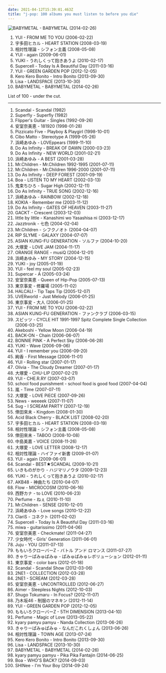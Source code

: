```yaml
---
date: 2021-04-12T15:39:01.463Z
title: "j-pop: 100 albums you must listen to before you die"
---
```

![BABYMETAL - BABYMETAL (2014-02-26)](http://coverartarchive.org/release/e5c0f2cc-692c-46e2-af7d-4404c95e1550/6434003625-500.jpg "BABYMETAL - BABYMETAL (2014-02-26)")
<ol class="albums">
<li data-cover="http://coverartarchive.org/release/0d2be387-28e2-4637-bba4-54d24d3a4e71/18954010886-500.jpg" data-tags="j-pop, japanese" role="button">YUI - FROM ME TO YOU (2006-02-22)</li>
<li data-cover="http://coverartarchive.org/release/39c898e0-6cb4-4f40-8d33-d7d29280361a/4005393117-500.jpg" data-tags="j-pop, japanese" role="button">宇多田ヒカル - HEART STATION (2008-03-19)</li>
<li data-cover="http://coverartarchive.org/release/eb484ca9-5dc7-44b2-af63-abc3ab19a8ec/14299138426-500.jpg" data-tags="rock, 00s, j-pop" role="button">相対性理論 - シフォン主義 (2008-05-08)</li>
<li data-cover="http://coverartarchive.org/release/11ce296b-5499-439b-8e1c-092b0e35557e/22270460633-500.jpg" data-tags="japanese, female vocalists, jpop, asian, j-pop, sucks, chiant, asian music, chevre, asian pop, things i will never listen to, better than ayu, better than akiko shikata, more talented than akiko shikata, talentless people, voix de chevre, chiante, chiantissime, this is why jpop in the 2000s sucked" role="button">YUI - again (2009-06-01)</li>
<li data-cover="https://img.discogs.com/eb8Dxtz7j4wZPSF-irTXSZCa5Po=/fit-in/560x558/filters:strip_icc():format(jpeg):mode_rgb():quality(90)/discogs-images/R-10358007-1495933318-6332.jpeg.jpg" data-tags="japanese, female vocalists, jpop, asian, j-pop, asian music, asian pop" role="button">YUKI - うれしくって抱きあうよ (2010-02-17)</li>
<li data-cover="http://coverartarchive.org/release/8516ca87-f9c4-3854-a727-6d328cf44837/4072227232-500.jpg" data-tags="j-pop" role="button">Supercell - Today Is A Beautiful Day (2011-03-16)</li>
<li data-cover="http://coverartarchive.org/release/92e45294-7c6e-485c-8707-8b655dbc11bd/3058792717-500.jpg" data-tags="japanese" role="button">YUI - GREEN GARDEN POP (2012-12-05)</li>
<li data-cover="http://coverartarchive.org/release/b4b2db00-1b79-422e-a909-5e8271c7ec4c/6115445993-500.jpg" data-tags="j-pop" role="button">Kero Kero Bonito - Intro Bonito (2013-09-30)</li>
<li data-cover="http://coverartarchive.org/release/cf57108a-858c-40c7-91c1-f279b706a7fd/27815880367-500.jpg" data-tags="japanese, female vocalists, jpop, j-pop, asian pop" role="button">Lisa - LANDSPACE (2013-10-30)</li>
<li data-cover="http://coverartarchive.org/release/e5c0f2cc-692c-46e2-af7d-4404c95e1550/6434003625-500.jpg" data-tags="metal, j-pop, kawaii metal" role="button">BABYMETAL - BABYMETAL (2014-02-26)</li>
</ol>
List of 100 - under the cut.
<!-- more -->

_________________

<ol class="albums">
<li data-cover="https://img.discogs.com/5epCUXsJ2Xl8nxSbXtsrwWhvO5o=/fit-in/600x960/filters:strip_icc():format(jpeg):mode_rgb():quality(90)/discogs-images/R-1917506-1469731860-9485.jpeg.jpg" data-tags="japanese, 80s, girls, jpop, asian, j-rock, j-pop, 1980s, jrock, girl band, girl group, girl groups, girlband, shwrm-rock, shwrm-popper, in search of the lost genre" role="button">
Scandal - Scandal (1982)
</li>
<li data-cover="https://img.discogs.com/H1zCciXUroFhycjd8LhxWol2qV4=/fit-in/500x496/filters:strip_icc():format(jpeg):mode_rgb():quality(90)/discogs-images/R-2049997-1261688149.jpeg.jpg" data-tags="rock, jpop, j-pop, jrock, superfly" role="button">
Superfly - Superfly (1982)
</li>
<li data-cover="http://coverartarchive.org/release/9832d881-4e16-40fd-bada-b02436ca75aa/25627615307-500.jpg" data-tags="pop, rock, japanese, 80s, punk, alternative, power pop, 90s, compilation, j-pop, shibuya-kei, album" role="button">
Flipper's Guitar - Singles (1992-09-26)
</li>
<li data-cover="http://coverartarchive.org/release/49ee5606-261b-4efe-a96c-71c2221c4a36/4012896167-500.jpg" data-tags="j-pop" role="button">
安室奈美恵 - 181920 (1998-01-28)
</li>
<li data-cover="http://coverartarchive.org/release/ba1ab42d-e25e-44a6-875f-e79026f28d76/4834492106-500.jpg" data-tags="pop, j-pop" role="button">
Pizzicato Five - Playboy & Playgirl (1998-10-01)
</li>
<li data-cover="http://coverartarchive.org/release/ab17cb72-74b8-4c57-bc8f-897d8e1638e9/26038393537-500.jpg" data-tags="trip-hop" role="button">
Cibo Matto - Stereotype A (1999-05-26)
</li>
<li data-cover="http://coverartarchive.org/release/38e52ee0-d7e3-466b-82a3-f599d7ab29f6/12440522076-500.jpg" data-tags="j-pop" role="button">
浜崎あゆみ - LOVEppears (1999-11-10)
</li>
<li data-cover="https://img.discogs.com/ONQv23t3WOoAkv-Kq5AHA0NAFe0=/fit-in/600x600/filters:strip_icc():format(jpeg):mode_rgb():quality(90)/discogs-images/R-1954460-1439431938-2719.jpeg.jpg" data-tags="j-pop" role="button">
Do As Infinity - BREAK OF DAWN (2000-03-23)
</li>
<li data-cover="https://img.discogs.com/n3wlcjlk3J46Foory-bhhzgdkb4=/fit-in/600x526/filters:strip_icc():format(jpeg):mode_rgb():quality(90)/discogs-images/R-598832-1141312670.jpeg.jpg" data-tags="j-pop" role="button">
Do As Infinity - NEW WORLD (2001-02-21)
</li>
<li data-cover="http://coverartarchive.org/release/179017a3-0866-49c2-b021-ed3bf2e80a9c/18053623012-500.jpg" data-tags="j-pop, jpop, ayumi hamasaki" role="button">
浜崎あゆみ - A BEST (2001-03-28)
</li>
<li data-cover="https://img.discogs.com/KM3BpjSYloMVEFkDfpuL4Mh3IcQ=/fit-in/600x522/filters:strip_icc():format(jpeg):mode_rgb():quality(90)/discogs-images/R-3690912-1343198095-1997.jpeg.jpg" data-tags="j-pop" role="button">
Mr.Children - Mr.Children 1992-1995 (2001-07-11)
</li>
<li data-cover="https://img.discogs.com/KM3BpjSYloMVEFkDfpuL4Mh3IcQ=/fit-in/600x522/filters:strip_icc():format(jpeg):mode_rgb():quality(90)/discogs-images/R-3690912-1343198095-1997.jpeg.jpg" data-tags="pop, rock, j-rock, j-pop, mr.children" role="button">
Mr.Children - Mr.Children 1996-2000 (2001-07-11)
</li>
<li data-cover="https://img.discogs.com/n3wlcjlk3J46Foory-bhhzgdkb4=/fit-in/600x526/filters:strip_icc():format(jpeg):mode_rgb():quality(90)/discogs-images/R-598832-1141312670.jpeg.jpg" data-tags="j-rock, j-pop, do as infinity" role="button">
Do As Infinity - DEEP FOREST (2001-09-19)
</li>
<li data-cover="http://coverartarchive.org/release/bbe29336-f4e2-3e18-a5f1-1d30f15b916e/9768589910-500.jpg" data-tags="japanese, dance, j-pop, qualified" role="button">
Boa - LISTEN TO MY HEART (2002-03-13)
</li>
<li data-cover="https://via.placeholder.com/450" data-tags="japanese, j-pop" role="button">
鬼束ちひろ - Sugar High (2002-12-11)
</li>
<li data-cover="https://img.discogs.com/n3wlcjlk3J46Foory-bhhzgdkb4=/fit-in/600x526/filters:strip_icc():format(jpeg):mode_rgb():quality(90)/discogs-images/R-598832-1141312670.jpeg.jpg" data-tags="japanese, pop rock, jpop, female vocalist, j-rock, j-pop, jrock, collection, do as infinity, record collection, japanese female pop-rock" role="button">
Do As Infinity - TRUE SONG (2002-12-16)
</li>
<li data-cover="http://coverartarchive.org/release/645d3110-da65-4a26-8658-7be879a91431/18052713152-500.jpg" data-tags="j-pop, ayumi hamasaki, jpop" role="button">
浜崎あゆみ - RAINBOW (2002-12-18)
</li>
<li data-cover="https://via.placeholder.com/450" data-tags="j-pop" role="button">
KOKIA - Remember me (2003-11-12)
</li>
<li data-cover="https://img.discogs.com/n3wlcjlk3J46Foory-bhhzgdkb4=/fit-in/600x526/filters:strip_icc():format(jpeg):mode_rgb():quality(90)/discogs-images/R-598832-1141312670.jpeg.jpg" data-tags="j-pop" role="button">
Do As Infinity - GATES OF HEAVEN (2003-11-27)
</li>
<li data-cover="https://img.discogs.com/lSbcfxhsZGPy283mAeWm4ogPwDc=/fit-in/400x400/filters:strip_icc():format(jpeg):mode_rgb():quality(90)/discogs-images/R-2928666-1307764118.jpeg.jpg" data-tags="j-rock" role="button">
GACKT - Crescent (2003-12-03)
</li>
<li data-cover="https://img.discogs.com/PGhlu2qcClTkm_X1Ufb5zPl_bug=/fit-in/500x500/filters:strip_icc():format(jpeg):mode_rgb():quality(90)/discogs-images/R-13881561-1563215818-7011.jpeg.jpg" data-tags="j-rock, j-pop, i love this" role="button">
little by little - Kanashimi wo Yasashisa ni (2003-12-17)
</li>
<li data-cover="https://img.discogs.com/JLZ8kTU1hQhlwYxyRsJxNzWYO5c=/fit-in/600x515/filters:strip_icc():format(jpeg):mode_rgb():quality(90)/discogs-images/R-228009-1143075971.jpeg.jpg" data-tags="chillout, japanese, downtempo, easy listening, acid jazz, lounge, jazz fusion, jpop, asian, j-pop, jazz pop, 2 s34rch, asian music, retroschool, asian pop, jazztronik, samurai music, amazing japanese lounge music, colorful album covers, rainbow album covers" role="button">
Jazztronik - 七色 (2004-02-04)
</li>
<li data-cover="https://via.placeholder.com/450" data-tags="japanese, j-pop" role="button">
Mr.Children - シフクノオト (2004-04-07)
</li>
<li data-cover="http://coverartarchive.org/release/9d953482-6014-4ff1-8015-7240746fc24a/19402623897-500.jpg" data-tags="hip-hop, japanese, j-pop" role="button">
RIP SLYME - GALAXY (2004-07-07)
</li>
<li data-cover="http://coverartarchive.org/release/c8208be7-1045-4ed3-8ce1-d036dc44ae9b/12986873248-500.jpg" data-tags="alternative rock" role="button">
ASIAN KUNG-FU GENERATION - ソルファ (2004-10-20)
</li>
<li data-cover="http://coverartarchive.org/release/ad96e6b9-dc15-42fc-90ef-b22546109072/12540763104-500.jpg" data-tags="japanese, j-pop" role="button">
大塚愛 - LOVE JAM (2004-11-17)
</li>
<li data-cover="https://img.discogs.com/kRGG9CiEe0QwK2FtDwtyOZIWf5g=/fit-in/250x250/filters:strip_icc():format(jpeg):mode_rgb():quality(90)/discogs-images/R-9065963-1474176395-7169.jpeg.jpg" data-tags="japanese, jpop, j-rock, j-pop, mr ownership deal, in my possession, orangehappy" role="button">
ORANGE RANGE - musiQ (2004-12-01)
</li>
<li data-cover="http://coverartarchive.org/release/4c770da0-8b3b-3b17-a944-bef8ddd0174d/18053130482-500.jpg" data-tags="j-pop, jpop" role="button">
浜崎あゆみ - MY STORY (2004-12-15)
</li>
<li data-cover="http://coverartarchive.org/release/181a72af-121c-4d11-a26c-ef5e19d2668e/13679420383-500.jpg" data-tags="j-pop" role="button">
YUKI - joy (2005-01-19)
</li>
<li data-cover="http://coverartarchive.org/release/3b416738-1ef4-4bf2-8ce3-7233e3db4010/26029102975-500.jpg" data-tags="japanese, female vocalists, jpop, asian, j-pop, asian music, asian pop, yui japa" role="button">
YUI - feel my soul (2005-02-23)
</li>
<li data-cover="http://coverartarchive.org/release/4cad51d7-f26e-4a90-ba61-82906052ce07/2061294269-500.jpg" data-tags="japanese, jpop, asian, dreampop, j-rock, j-pop, jrock, japanese music, asian rock, asian pop" role="button">
Supercar - A (2005-03-24)
</li>
<li data-cover="https://via.placeholder.com/450" data-tags="namie amuro" role="button">
安室奈美恵 - Queen of Hip-Pop (2005-07-13)
</li>
<li data-cover="http://coverartarchive.org/release/c69f3b0a-f112-4144-9ec1-5e061577ce07/13866715016-500.jpg" data-tags="j-pop, oma" role="button">
東京事変 - 修羅場 (2005-11-02)
</li>
<li data-cover="https://via.placeholder.com/450" data-tags="j-pop" role="button">
HALCALI - Tip Taps Tip (2005-12-07)
</li>
<li data-cover="https://img.discogs.com/5e3zUMMrGwjX3GBKoBejL274anM=/fit-in/500x500/filters:strip_icc():format(jpeg):mode_rgb():quality(90)/discogs-images/R-5846293-1404321699-5539.jpeg.jpg" data-tags="japanese, j-pop, uverworld, japanese single" role="button">
UVERworld - Just Melody (2006-01-25)
</li>
<li data-cover="http://coverartarchive.org/release/da0bccda-6ebb-49e9-9efc-5fd2e5a43526/13191334225-500.jpg" data-tags="j-rock, tokyo incidents" role="button">
東京事変 - 大人 (2006-01-25)
</li>
<li data-cover="http://coverartarchive.org/release/0d2be387-28e2-4637-bba4-54d24d3a4e71/18954010886-500.jpg" data-tags="j-pop, japanese" role="button">
YUI - FROM ME TO YOU (2006-02-22)
</li>
<li data-cover="http://coverartarchive.org/release/a73f09e4-0136-44c4-a3ee-9dff4617d7f9/3462461101-500.jpg" data-tags="jpop, j-rock, j-pop, jrock" role="button">
ASIAN KUNG-FU GENERATION - ファンクラブ (2006-03-15)
</li>
<li data-cover="https://via.placeholder.com/450" data-tags="japanese, jpop, asian, band, j-rock, j-pop, jrock, group, boy band, asian music, asian rock, asian pop" role="button">
スピッツ - CYCLE HIT 1991-1997 Spitz Complete Single Collection (2006-03-25)
</li>
<li data-cover="https://img.discogs.com/MXa1elo4I7K8kyPj0SaDUzwuXS4=/fit-in/370x330/filters:strip_icc():format(jpeg):mode_rgb():quality(90)/discogs-images/R-4051313-1353611047-2514.jpeg.jpg" data-tags="japanese, jpop, male vocalists, j-pop, asian pop, japan music" role="button">
Akeboshi - Yellow Moon (2006-04-19)
</li>
<li data-cover="https://via.placeholder.com/450" data-tags="j-pop" role="button">
BACK-ON - Chain (2006-06-07)
</li>
<li data-cover="https://img.discogs.com/bhJiekWOewWscs5g_OCCtI0d_YA=/fit-in/600x600/filters:strip_icc():format(jpeg):mode_rgb():quality(90)/discogs-images/R-6894487-1428950901-4881.jpeg.jpg" data-tags="japanese, female vocalists, jpop, thrash metal, asian, j-pop, asian music, asian pop, japanese female pop-rock, jeff young, royal ruckus" role="button">
BONNIE PINK - A Perfect Sky (2006-06-28)
</li>
<li data-cover="https://img.discogs.com/Mt24pylKtvGUgnvtPhqUSM-zH_c=/fit-in/500x500/filters:strip_icc():format(jpeg):mode_rgb():quality(90)/discogs-images/R-7310726-1438598476-8537.jpeg.jpg" data-tags="wave, j-pop, x" role="button">
YUKI - Wave (2006-09-06)
</li>
<li data-cover="http://coverartarchive.org/release/5a52f72b-f491-4d02-abb6-9433e645a1ab/26029915527-500.jpg" data-tags="japanese, female vocalists, jpop, asian, j-pop, tokyo, asian music, asian pop, chstoperbrelli" role="button">
YUI - I remember you (2006-09-20)
</li>
<li data-cover="http://coverartarchive.org/release/d7650ace-27e4-4d5e-84c1-777f5621d36f/26630878909-500.jpg" data-tags="japanese, female vocalists, jpop, asian, j-pop, asian music, asian pop, japanese female pop-rock" role="button">
絢香 - First Message (2006-11-01)
</li>
<li data-cover="http://coverartarchive.org/release/4b1564dc-ad2f-4621-a297-541b11bcbbbe/13873018539-500.jpg" data-tags="rolling star, bleach" role="button">
YUI - Rolling star (2007-01-17)
</li>
<li data-cover="https://via.placeholder.com/450" data-tags="alternative rock, j-rock, j-pop, anison" role="button">
Olivia - The Cloudy Dreamer (2007-01-17)
</li>
<li data-cover="https://via.placeholder.com/450" data-tags="j-pop" role="button">
大塚愛 - CHU-LIP (2007-02-21)
</li>
<li data-cover="http://coverartarchive.org/release/b37affef-9b53-3b7e-a14c-4f7f1616945d/26030059109-500.jpg" data-tags="japanese, female vocalists, jpop, asian, j-pop, yui, asian music, asian pop" role="button">
YUI - CHE.R.RY (2007-03-07)
</li>
<li data-cover="http://coverartarchive.org/release/3482a239-d580-4a85-bae4-5936996c1287/14120304991-500.jpg" data-tags="japanese, j-pop" role="button">
school food punishment - school food is good food (2007-04-04)
</li>
<li data-cover="https://via.placeholder.com/450" data-tags="j-pop" role="button">
嵐 - Time (2007-07-11)
</li>
<li data-cover="https://via.placeholder.com/450" data-tags="japanese, female vocalists, j-pop" role="button">
大塚愛 - LOVE PiECE (2007-09-26)
</li>
<li data-cover="https://via.placeholder.com/450" data-tags="japanese, j-pop, news, johnnys entertainment, weeeek" role="button">
News - weeeek (2007-11-07)
</li>
<li data-cover="https://via.placeholder.com/450" data-tags="j-pop, jrock, oshare kei, j - rock, jmetalandrock" role="button">
Sug - I SCREAM PARTY (2007-12-19)
</li>
<li data-cover="http://coverartarchive.org/release/149aabbf-a54c-4156-a83b-47e0e1ab1069/8854803465-500.jpg" data-tags="j-pop" role="button">
倖田來未 - Kingdom (2008-01-30)
</li>
<li data-cover="https://img.discogs.com/xk6gylrAlI8rAKZaGRRPu89Y6Hg=/fit-in/500x500/filters:strip_icc():format(jpeg):mode_rgb():quality(90)/discogs-images/R-2559780-1290445768.jpeg.jpg" data-tags="j-rock, rock" role="button">
Acid Black Cherry - BLACK LIST (2008-02-20)
</li>
<li data-cover="http://coverartarchive.org/release/39c898e0-6cb4-4f40-8d33-d7d29280361a/4005393117-500.jpg" data-tags="j-pop, japanese" role="button">
宇多田ヒカル - HEART STATION (2008-03-19)
</li>
<li data-cover="http://coverartarchive.org/release/eb484ca9-5dc7-44b2-af63-abc3ab19a8ec/14299138426-500.jpg" data-tags="rock, 00s, j-pop" role="button">
相対性理論 - シフォン主義 (2008-05-08)
</li>
<li data-cover="http://coverartarchive.org/release/d410578e-44da-4691-9f84-362f556664b3/9364802380-500.jpg" data-tags="j-pop" role="button">
倖田來未 - TABOO (2008-10-08)
</li>
<li data-cover="https://via.placeholder.com/450" data-tags="j-pop" role="button">
中島美嘉 - VOICE (2008-11-26)
</li>
<li data-cover="http://coverartarchive.org/release/b43114b8-f7fe-413e-91a4-774302b28e4b/22445095721-500.jpg" data-tags="jpop, j-pop, ai otsuka, japanese female pop-rock" role="button">
大塚愛 - LOVE LETTER (2008-12-17)
</li>
<li data-cover="http://coverartarchive.org/release/e0d872f8-73b8-4c29-adbe-7c2de1bd8c24/14299170322-500.jpg" data-tags="indie pop" role="button">
相対性理論 - ハイファイ新書 (2009-01-07)
</li>
<li data-cover="http://coverartarchive.org/release/11ce296b-5499-439b-8e1c-092b0e35557e/22270460633-500.jpg" data-tags="japanese, female vocalists, jpop, asian, j-pop, sucks, chiant, asian music, chevre, asian pop, things i will never listen to, better than ayu, better than akiko shikata, more talented than akiko shikata, talentless people, voix de chevre, chiante, chiantissime, this is why jpop in the 2000s sucked" role="button">
YUI - again (2009-06-01)
</li>
<li data-cover="https://img.discogs.com/jcZ-41ldHl5oSz46HTqYJ_uUaCA=/fit-in/600x600/filters:strip_icc():format(jpeg):mode_rgb():quality(90)/discogs-images/R-564272-1364787701-9388.jpeg.jpg" data-tags="japanese, j-rock, j-pop, j-indie, japanese teen pop" role="button">
Scandal - BEST★SCANDAL (2009-10-21)
</li>
<li data-cover="http://coverartarchive.org/release/a7b1bbf4-a9fa-3698-888b-2751bbd91eb0/12319926823-500.jpg" data-tags="japanese, female vocalists, jpop, asian, band, j-pop, female fronted, group, asian music, asian pop" role="button">
いきものがかり - ハジマリノウタ (2009-12-23)
</li>
<li data-cover="https://img.discogs.com/eb8Dxtz7j4wZPSF-irTXSZCa5Po=/fit-in/560x558/filters:strip_icc():format(jpeg):mode_rgb():quality(90)/discogs-images/R-10358007-1495933318-6332.jpeg.jpg" data-tags="japanese, female vocalists, jpop, asian, j-pop, asian music, asian pop" role="button">
YUKI - うれしくって抱きあうよ (2010-02-17)
</li>
<li data-cover="http://coverartarchive.org/release/c901475e-8840-44f5-a017-dcabffa0175b/1777817826-500.jpg" data-tags="j-pop, akb48, japanese, girl groups, idol" role="button">
AKB48 - 神曲たち (2010-04-07)
</li>
<li data-cover="https://via.placeholder.com/450" data-tags="j-pop, flow" role="button">
Flow - MICROCOSM (2010-06-16)
</li>
<li data-cover="http://coverartarchive.org/release/8e24c22a-9855-378c-98f0-762a5982597b/20834865519-500.jpg" data-tags="j-pop" role="button">
西野カナ - to LOVE (2010-06-23)
</li>
<li data-cover="http://coverartarchive.org/release/fc652ef5-d721-4a4a-a977-c021bebd33ab/5773948092-500.jpg" data-tags="electronic, japanese, female vocalists, techno, girls, jpop, asian, j-pop, girl band, girl group, girl groups, group, girlband, idol, asian music, asian pop" role="button">
Perfume - ねぇ (2010-11-10)
</li>
<li data-cover="https://img.discogs.com/Ppk_T-Nz_tq810jPz5XleMvWC6c=/fit-in/543x600/filters:strip_icc():format(jpeg):mode_rgb():quality(90)/discogs-images/R-3614253-1343199599-4312.jpeg.jpg" data-tags="japanese, jpop, asian, band, male vocalists, j-rock, j-pop, jrock, group, boy band, asian music, asian rock, asian pop" role="button">
Mr.Children - SENSE (2010-12-01)
</li>
<li data-cover="http://coverartarchive.org/release/2e896de2-141c-3203-86fd-50d30bb0f12c/18053448140-500.jpg" data-tags="japanese, j-pop, ayumi hamasaki" role="button">
浜崎あゆみ - Love songs (2010-12-22)
</li>
<li data-cover="http://coverartarchive.org/release/b5137f10-7933-4ff2-9524-b1373e4511c0/28729879572-500.jpg" data-tags="j-pop, 2010s" role="button">
ClariS - コネクト (2011-02-02)
</li>
<li data-cover="http://coverartarchive.org/release/8516ca87-f9c4-3854-a727-6d328cf44837/4072227232-500.jpg" data-tags="j-pop" role="button">
Supercell - Today Is A Beautiful Day (2011-03-16)
</li>
<li data-cover="https://img.discogs.com/6tUejbfhPtqHHm57xhCRPb43bik=/fit-in/500x496/filters:strip_icc():format(jpeg):mode_rgb():quality(90)/discogs-images/R-12219014-1530737359-2996.jpeg.jpg" data-tags="japanese, female vocalists, jpop, asian, j-rock, j-pop, jrock, asian music, asian pop" role="button">
miwa - guitarissimo (2011-04-06)
</li>
<li data-cover="http://coverartarchive.org/release/8d2070e5-6bb0-44aa-a80e-2f855cbe4846/9313227759-500.jpg" data-tags="dance, queen, jpop, r&b, rnb, j-pop, must listen, badass, addicting, collab, j-urban, j-hiphop, j-rnb, queen of j-pop, j-r&b, random tags, um tesao de album" role="button">
安室奈美恵 - Checkmate! (2011-04-27)
</li>
<li data-cover="https://via.placeholder.com/450" data-tags="j-pop, snsd, girl generation" role="button">
少女時代 - Girls' Generation (2011-06-01)
</li>
<li data-cover="http://coverartarchive.org/release/9d75f705-2835-4d1e-bc59-c50c3de3da37/1836581577-500.jpg" data-tags="japanese, female vocalists, jpop, asian, j-pop, asian music, asian pop" role="button">
Juju - YOU (2011-07-13)
</li>
<li data-cover="http://coverartarchive.org/release/a720a3f4-a3c7-401f-abdd-2135f0c6dd98/6184121751-500.jpg" data-tags="j-pop, idol" role="button">
ももいろクローバーZ - バトル アンド ロマンス (2011-07-27)
</li>
<li data-cover="https://via.placeholder.com/450" data-tags="j-pop" role="button">
きゃりーぱみゅぱみゅ - ぱみゅぱみゅレボリューション (2012-01-11)
</li>
<li data-cover="http://coverartarchive.org/release/a5be654b-dfe0-421f-8dd1-55638620f135/13866695758-500.jpg" data-tags="japanese, jpop, j-pop, female fronted, asian music, asian rock, asian pop" role="button">
東京事変 - color bars (2012-01-18)
</li>
<li data-cover="https://img.discogs.com/5epCUXsJ2Xl8nxSbXtsrwWhvO5o=/fit-in/600x960/filters:strip_icc():format(jpeg):mode_rgb():quality(90)/discogs-images/R-1917506-1469731860-9485.jpeg.jpg" data-tags="japanese, girls, jpop, j-rock, j-pop, jrock, girl band, girl group, girl groups, girlband, asian rock, asian pop" role="button">
Scandal - Scandal Show (2012-03-06)
</li>
<li data-cover="http://coverartarchive.org/release/5ec698f6-5dff-42d3-8b62-44af741b9ec7/1287087604-500.jpg" data-tags="2ne1" role="button">
2NE1 - COLLECTION (2012-03-28)
</li>
<li data-cover="http://coverartarchive.org/release/c4df3b85-3a3a-4df2-a9ac-243cae90ace8/15266630961-500.jpg" data-tags="k-pop, 2ne1, j-pop, kpop,  pop,  korean,  female vocalists,  k-pop,  girl group,  k pop" role="button">
2NE1 - SCREAM (2012-03-28)
</li>
<li data-cover="http://coverartarchive.org/release/ebf4e5c6-840f-4c91-9942-48aa13e22b7d/9313109170-500.jpg" data-tags="j-pop, namie amuro" role="button">
安室奈美恵 - UNCONTROLLED (2012-06-27)
</li>
<li data-cover="http://coverartarchive.org/release/b351edd3-230a-426a-9786-4bc598ae5f89/19157481687-500.jpg" data-tags="japanese, female vocalists, jpop, asian, j-pop, asian pop" role="button">
Aimer - Sleepless Nights (2012-10-03)
</li>
<li data-cover="https://img.discogs.com/iDJhqMVw4RK1uhQqhU-2Ux-rJcA=/fit-in/600x528/filters:strip_icc():format(jpeg):mode_rgb():quality(90)/discogs-images/R-4089699-1555276144-1734.jpeg.jpg" data-tags="indie pop, uplifting, j-pop, post-revolutionary pop song, avantgarde pop, suggested to me, xolin11 perfect albums" role="button">
Shugo Tokumaru - In Focus? (2012-11-07)
</li>
<li data-cover="http://coverartarchive.org/release/fc34df76-aad8-4f08-9ab0-1ab89bd78f94/6076487705-500.jpg" data-tags="j-pop, girl group, girl groups, idol" role="button">
乃木坂46 - 制服のマネキン (2012-11-14)
</li>
<li data-cover="http://coverartarchive.org/release/92e45294-7c6e-485c-8707-8b655dbc11bd/3058792717-500.jpg" data-tags="japanese" role="button">
YUI - GREEN GARDEN POP (2012-12-05)
</li>
<li data-cover="http://coverartarchive.org/release/f08fd386-a01d-453e-83aa-033ed90d7d47/6184320768-500.jpg" data-tags="j-pop" role="button">
ももいろクローバーZ - 5TH DIMENSION (2013-04-10)
</li>
<li data-cover="http://coverartarchive.org/release/ad198355-9ff9-4d8e-a9d3-87cdf23b8072/4229987366-500.jpg" data-tags="j-pop, perfume, magic of love" role="button">
Perfume - Magic of Love (2013-05-22)
</li>
<li data-cover="https://via.placeholder.com/450" data-tags="j-pop, too kawai" role="button">
kyary pamyu pamyu - Nanda Collection (2013-06-26)
</li>
<li data-cover="http://coverartarchive.org/release/59da3287-974e-49cc-b30d-1551149c204b/7972942521-500.jpg" data-tags="japanese, jpop, j-pop" role="button">
きゃりーぱみゅぱみゅ - なんだこれくしょん (2013-06-26)
</li>
<li data-cover="http://coverartarchive.org/release/134c12c6-7c5b-4366-a72a-a33e85cf5907/12685631277-500.jpg" data-tags="japanese, jpop, j-pop, female fronted, asian pop" role="button">
相対性理論 - TOWN AGE (2013-07-24)
</li>
<li data-cover="http://coverartarchive.org/release/b4b2db00-1b79-422e-a909-5e8271c7ec4c/6115445993-500.jpg" data-tags="j-pop" role="button">
Kero Kero Bonito - Intro Bonito (2013-09-30)
</li>
<li data-cover="http://coverartarchive.org/release/cf57108a-858c-40c7-91c1-f279b706a7fd/27815880367-500.jpg" data-tags="japanese, female vocalists, jpop, j-pop, asian pop" role="button">
Lisa - LANDSPACE (2013-10-30)
</li>
<li data-cover="http://coverartarchive.org/release/e5c0f2cc-692c-46e2-af7d-4404c95e1550/6434003625-500.jpg" data-tags="metal, j-pop, kawaii metal" role="button">
BABYMETAL - BABYMETAL (2014-02-26)
</li>
<li data-cover="http://coverartarchive.org/release/5e7846c1-f56c-4a8e-913a-948cff485025/22917110682-500.jpg" data-tags="synthpop, j-pop" role="button">
kyary pamyu pamyu - Pika Pika Fantajin (2014-06-25)
</li>
<li data-cover="http://coverartarchive.org/release/14fdecc7-02f6-4670-98ba-82f53076b121/7965163856-500.jpg" data-tags="pop, japanese, jpop, female vocalist, j-pop, boa, fairy tail" role="button">
Boa - WHO'S BACK? (2014-09-03)
</li>
<li data-cover="http://coverartarchive.org/release/23b272a8-5ecb-4f40-a309-c4158444b24b/8262713546-500.jpg" data-tags="pop, japanese, dance, jpop, rnb, j-pop, album, sm entertainment, shinee" role="button">
SHINee - I'm Your Boy (2014-09-24)
</li>
</ol>
